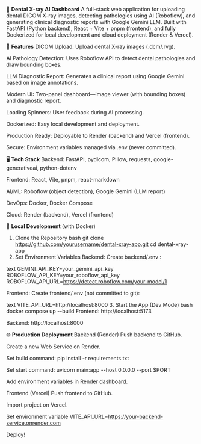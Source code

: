 🦷 **Dental X-ray AI Dashboard**
A full-stack web application for uploading dental DICOM X-ray images, detecting pathologies using AI (Roboflow), and generating clinical diagnostic reports with Google Gemini LLM.
Built with FastAPI (Python backend), React + Vite + pnpm (frontend), and fully Dockerized for local development and cloud deployment (Render & Vercel).

🚀 **Features**
DICOM Upload: Upload dental X-ray images (.dcm/.rvg).

AI Pathology Detection: Uses Roboflow API to detect dental pathologies and draw bounding boxes.

LLM Diagnostic Report: Generates a clinical report using Google Gemini based on image annotations.

Modern UI: Two-panel dashboard—image viewer (with bounding boxes) and diagnostic report.

Loading Spinners: User feedback during AI processing.

Dockerized: Easy local development and deployment.

Production Ready: Deployable to Render (backend) and Vercel (frontend).

Secure: Environment variables managed via .env (never committed).

🖥️ **Tech Stack**
Backend: FastAPI, pydicom, Pillow, requests, google-generativeai, python-dotenv

Frontend: React, Vite, pnpm, react-markdown

AI/ML: Roboflow (object detection), Google Gemini (LLM report)

DevOps: Docker, Docker Compose

Cloud: Render (backend), Vercel (frontend)

🏁 **Local Development** (with Docker)
1. Clone the Repository
bash
git clone https://github.com/yourusername/dental-xray-app.git
cd dental-xray-app
2. Set Environment Variables
Backend:
Create backend/.env :

text
GEMINI_API_KEY=your_gemini_api_key
ROBOFLOW_API_KEY=your_roboflow_api_key
ROBOFLOW_API_URL=https://detect.roboflow.com/your-model/1

Frontend:
Create frontend/.env (not committed to git):

text
VITE_API_URL=http://localhost:8000
3. Start the App (Dev Mode)
bash
docker compose up --build
Frontend: http://localhost:5173

Backend: http://localhost:8000

🌐 **Production Deployment**
Backend (Render)
Push backend to GitHub.

Create a new Web Service on Render.

Set build command: pip install -r requirements.txt

Set start command: uvicorn main:app --host 0.0.0.0 --port $PORT

Add environment variables in Render dashboard.

Frontend (Vercel)
Push frontend to GitHub.

Import project on Vercel.

Set environment variable VITE_API_URL=https://your-backend-service.onrender.com

Deploy!
